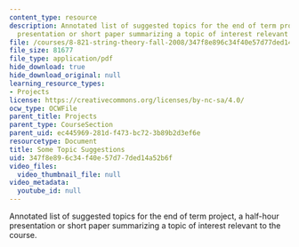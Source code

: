```yaml
---
content_type: resource
description: Annotated list of suggested topics for the end of term project, a half-hour
  presentation or short paper summarizing a topic of interest relevant to the course.
file: /courses/8-821-string-theory-fall-2008/347f8e896c34f40e57d77ded14a52b6f_endtrm_fin.pdf
file_size: 81677
file_type: application/pdf
hide_download: true
hide_download_original: null
learning_resource_types:
- Projects
license: https://creativecommons.org/licenses/by-nc-sa/4.0/
ocw_type: OCWFile
parent_title: Projects
parent_type: CourseSection
parent_uid: ec445969-281d-f473-bc72-3b89b2d3ef6e
resourcetype: Document
title: Some Topic Suggestions
uid: 347f8e89-6c34-f40e-57d7-7ded14a52b6f
video_files:
  video_thumbnail_file: null
video_metadata:
  youtube_id: null
---
```

Annotated list of suggested topics for the end of term project, a half-hour presentation or short paper summarizing a topic of interest relevant to the course.
